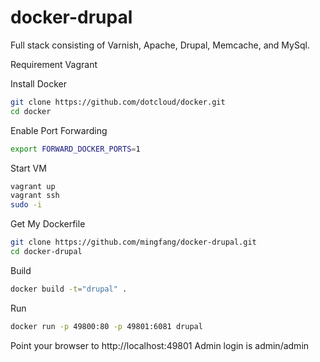 docker-drupal
=============

Full stack consisting of Varnish, Apache, Drupal, Memcache, and MySql.

Requirement
Vagrant

Install Docker
```bash
git clone https://github.com/dotcloud/docker.git
cd docker
```

Enable Port Forwarding
```bash
export FORWARD_DOCKER_PORTS=1
```

Start VM
```bash
vagrant up
vagrant ssh
sudo -i
```

Get My Dockerfile
```bash
git clone https://github.com/mingfang/docker-drupal.git
cd docker-drupal
```

Build
```bash
docker build -t="drupal" .
```

Run
```bash
docker run -p 49800:80 -p 49801:6081 drupal
```

Point your browser to http://localhost:49801
Admin login is admin/admin

